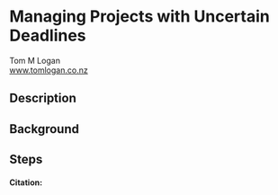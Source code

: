 # Managing Projects with Uncertain Deadlines
Tom M Logan  
www.tomlogan.co.nz

## Description


## Background


## Steps



#### Citation:
